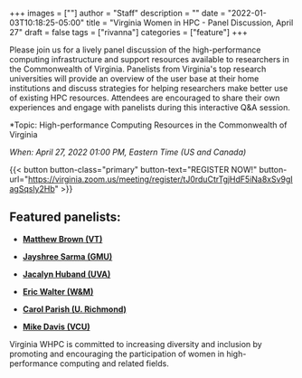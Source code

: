 +++
images = [""]
author = "Staff"
description = ""
date = "2022-01-03T10:18:25-05:00"
title = "Virginia Women in HPC - Panel Discussion, April 27"
draft = false
tags = ["rivanna"]
categories = ["feature"]
+++

Please join us for a lively panel discussion of the high-performance computing infrastructure and support resources available to researchers in the Commonwealth of Virginia. Panelists from Virginia's top research universities will provide an overview of the user base at their home institutions and discuss strategies for helping researchers make better use of existing HPC resources. Attendees are encouraged to share their own experiences and engage with panelists during this interactive Q&A session.

*Topic: High-performance Computing Resources in the Commonwealth of Virginia

*When: April 27, 2022 01:00 PM, Eastern Time (US and Canada)* 

{{< button button-class="primary" button-text="REGISTER NOW!" button-url="https://virginia.zoom.us/meeting/register/tJ0rduCtrTgjHdF5iNa8xSv9gIagSqsly2Hb" >}}


## Featured panelists:

* [**Matthew Brown (VT)**](https://arc.vt.edu/about/our-team/matthew-brown.html) 

* [**Jayshree Sarma (GMU)**](https://its.gmu.edu/member/jayshree-sarma/)

* [**Jacalyn Huband (UVA)**](https://www.rc.virginia.edu/about/people/huband/)

* [**Eric Walter (W&M)**](https://www.wm.edu/offices/it/about/staff/walter_e.php)

* [**Carol Parish (U. Richmond)**](https://chemistry.richmond.edu/faculty/cparish/)

* [**Mike Davis (VCU)**](https://chipc.vcu.edu/welcome/people/)

Virginia WHPC is committed to increasing diversity and inclusion by promoting and encouraging the participation of women in high-performance computing and related fields. 
